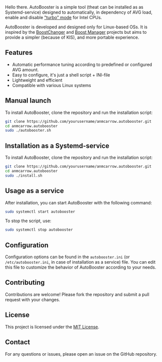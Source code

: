 Hello there. AutoBooster is a simple tool (theat can be installed as as Systemd-service) designed to 
automatically, in dependency of AVG load, enable and disable ["turbo" mode](https://www.intel.com/content/www/us/en/gaming/resources/turbo-boost.html) for Intel CPUs. 

AutoBooster is developed and designed only for Linux-based OSs. It is inspired by the [BoostChanger](https://github.com/nbebaw/boostchanger) and
[Boost Manager](https://github.com/kubadlo/intel-turboproject) projects but aims to provide a simpler (because of KIS), and more portable experience.

## Features

- Automatic performance tuning according to predefined or configured AVG amount.
- Easy to configure, it's just a shell script + INI-file
- Lightweight and efficient
- Compatible with various Linux systems

## Manual launch

To install AutoBooster, clone the repository and run the installation script:

```bash
git clone https://github.com/yourusername/anmcarrow.autobooster.git
cd anmcarrow.autobooster
sudo ./autobooster.sh
```

## Installation as a Systemd-service

To install AutoBooster, clone the repository and run the installation script:

```bash
git clone https://github.com/yourusername/anmcarrow.autobooster.git
cd anmcarrow.autobooster
sudo ./install.sh
```

## Usage as a service

After installation, you can start AutoBooster with the following command:

```bash
sudo systemctl start autobooster 
```

To stop the script, use:

```bash
sudo systemctl stop autobooster
```

## Configuration

Configuration options can be found in the `autobooster.ini` (or `/etc/autobooster.ini`, in case of installation as a service) file. 
You can edit this file to customize the behavior of AutoBooster according to your needs.

## Contributing

Contributions are welcome! Please fork the repository and submit a pull request with your changes.

## License

This project is licensed under the [MIT License](https://opensource.org/license/mit).

## Contact

For any questions or issues, please open an issue on the GitHub repository.
